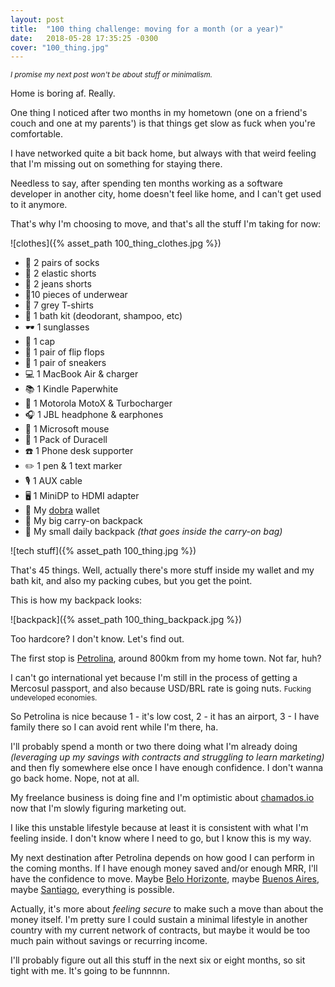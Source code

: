 ```yaml
---
layout: post
title:  "100 thing challenge: moving for a month (or a year)"
date:   2018-05-28 17:35:25 -0300
cover: "100_thing.jpg"
---
```


<small>_I promise my next post won't be about stuff or minimalism._</small>

Home is boring af. Really.

One thing I noticed after two months in my hometown (one on a friend's couch and one at my parents') is that things get slow as fuck when you're comfortable.

I have networked quite a bit back home, but always with that weird feeling that I'm missing out on something for staying there.

Needless to say, after spending ten months working as a software developer in another city, home doesn't feel like home, and I can't get used to it anymore.

That's why I'm choosing to move, and that's all the stuff I'm taking for now:

![clothes]({% asset_path 100_thing_clothes.jpg %})

- 👞 2 pairs of socks
- 👖 2 elastic shorts
- 👖 2 jeans shorts
- 👙10 pieces of underwear
- 👕 7 grey T-shirts
- 🛁 1 bath kit (deodorant, shampoo, etc)
- 🕶️ 1 sunglasses
- 🎩 1 cap
- 👡 1 pair of flip flops
- 👟 1 pair of sneakers
- 💻 1 MacBook Air & charger
- 📚 1 Kindle Paperwhite
- 📱 1 Motorola MotoX & Turbocharger
- 🎧 1 JBL headphone & earphones
- 🐁 1 Microsoft mouse
- 🔋 1 Pack of Duracell
- ☎️ 1 Phone desk supporter
- ✏️ 1 pen & 1 text marker
- 🎙️ 1 AUX cable
- 🖥 1 MiniDP to HDMI adapter
- 👛 My [dobra](https://querodobra.com.br) wallet
- 🎒 My big carry-on backpack
- 💼 My small daily backpack _(that goes inside the carry-on bag)_

![tech stuff]({% asset_path 100_thing.jpg %})

That's 45 things. Well, actually there's more stuff inside my wallet and my bath kit, and also my packing cubes, but you get the point.

This is how my backpack looks:

![backpack]({% asset_path 100_thing_backpack.jpg %})

Too hardcore? I don't know. Let's find out.

The first stop is [Petrolina](https://en.wikipedia.org/wiki/Petrolina), around 800km from my home town. Not far, huh?

I can't go international yet because I'm still in the process of getting a Mercosul passport, and also because USD/BRL rate is going nuts. <small>Fucking undeveloped economies.</small>

So Petrolina is nice because 1 - it's low cost, 2 - it has an airport, 3 - I have family there so I can avoid rent while I'm there, ha.

I'll probably spend a month or two there doing what I'm already doing _(leveraging up my savings with contracts and struggling to learn marketing)_ and then fly somewhere else once I have enough confidence. I don't wanna go back home. Nope, not at all.

My freelance business is doing fine and I'm optimistic about [chamados.io](https://chamados.io) now that I'm slowly figuring marketing out.

I like this unstable lifestyle because at least it is consistent with what I'm feeling inside. I don't know where I need to go, but I know this is my way.

My next destination after Petrolina depends on how good I can perform in the coming months. If I have enough money saved and/or enough MRR, I'll have the confidence to move. Maybe [Belo Horizonte](https://en.wikipedia.org/wiki/Belo_Horizonte), maybe [Buenos Aires](https://en.wikipedia.org/wiki/Buenos_Aires), maybe [Santiago](https://en.wikipedia.org/wiki/Santiago), everything is possible.

Actually, it's more about _feeling secure_ to make such a move than about the money itself. I'm pretty sure I could sustain a minimal lifestyle in another country with my current network of contracts, but maybe it would be too much pain without savings or recurring income.

I'll probably figure out all this stuff in the next six or eight months, so sit tight with me. It's going to be funnnnn.